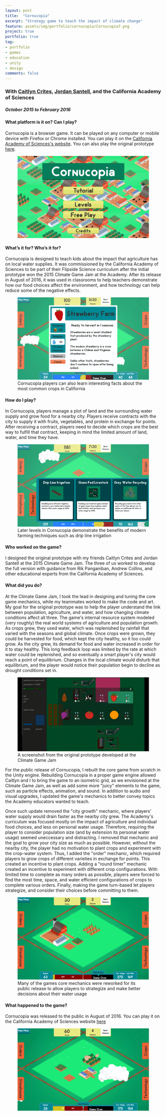 ```yaml
---
layout: post
title:  "Cornucopia"
excerpt: "Strategy game to teach the impact of climate change"
feature: assets/img/portfolio/cornucopia/Cornucopia7.png
project: true
portfolio: true
tag:
- portfolio
- games
- education
- unity
- design
comments: false
---
```


### With [Caitlyn Crites](http://www.caitlyncrites.com/), [Jordan Santell](http://www.jsantell.com/), and the California Academy of Sciences

##### October 2015 to February 2016

#### What platform is it on?  Can I play?
Cornucopia is a browser game.  It can be played on any computer or mobile device with Firefox or Chrome installed.  You can play it on the [California Academy of Sciences's website](http://www.calacademy.org/cornucopia). You can also play the original prototype [here](http://tedw4rd.github.io/climate-change-game/).

<figure>
	<a href="/assets/img/portfolio/cornucopia/Cornucopia1.png"><img src="/assets/img/portfolio/cornucopia/Cornucopia1.png"/></a>
	<figcaption></figcaption>
</figure>

#### What’s it for?  Who’s it for?
Cornucopia is designed to teach kids about the impact that agriculture has on local water supplies.  It was commissioned by the California Academy of Sciences to be part of their Flipside Science curriculum after the initial prototype won the 2015 Climate Game Jam at the Academy.  After its release in August of 2016, it was used in classrooms to help teachers demonstrate how our food choices affect the environment, and how technology can help reduce some of the negative effects.

<figure>
	<a href="/assets/img/portfolio/cornucopia/Cornucopia3.png"><img src="/assets/img/portfolio/cornucopia/Cornucopia3.png"/></a>
	<figcaption>Cornucopia players can also learn interesting facts about the most common crops in California</figcaption>
</figure>

#### How do I play?
In Cornucopia, players manage a plot of land and the surrounding water supply and grow food for a nearby city.  Players receive contracts with the city to supply it with fruits, vegetables, and protein in exchange for points.  After receiving a contract, players need to decide which crops are the best way to fulfill that contract, keeping in mind the limited amount of land, water, and time they have.

<figure>
	<a href="/assets/img/portfolio/cornucopia/Cornucopia4.png"><img src="/assets/img/portfolio/cornucopia/Cornucopia4.png"/></a>
	<figcaption>Later levels in Cornucopia demonstrate the benefits of modern farming techniques such as drip line irrigation</figcaption>
</figure>

#### Who worked on the game?
I designed the original prototype with my friends Caitlyn Crites and Jordan Santell at the 2015 Climate Game Jam.  The three of us worked to develop the full version with guidance from Rik Panganiban, Andrew Collins, and other educational experts from the California Academy of Sciences.

#### What did you do?
At the Climate Game Jam, I took the lead in designing and tuning the core game mechanics, while my teammates worked to make the code and art.  My goal for the original prototype was to help the player understand the link between population, agriculture, and water, and how changing climate conditions affect all three.  The game's internal resource system modeled (very roughly) the real world systems of agriculture and population growth.  As crops grew, they used water, which was replenished by rainfall that varied with the seasons and global climate.  Once crops were grown, they could be harvested for food, which kept the city healthy, so it too could grow.  As the city grew, its demand for food and water increased in order for it to stay healthy.  This long feedback loop was limited by the rate at which water could be replenished, and so eventually a smart player's city would reach a point of equilibrium.  Changes in the local climate would disturb that equilibrium, and the player would notice their population begin to decline as drought conditions set in.

<figure>
	<a href="/assets/img/portfolio/cornucopia/CornucopiaProto.png"><img src="/assets/img/portfolio/cornucopia/CornucopiaProto.png"/></a>
	<figcaption>A screenshot from the original prototype developed at the Climate Game Jam</figcaption>
</figure>

For the public release of Cornucopia, I rebuilt the core game from scratch in the Unity engine. Rebuilding Cornucopia in a proper game engine allowed Caitlyn and I to bring the game to an isometric grid, as we envisioned at the Climate Game Jam, as well as add some more "juicy" elements to the game, such as particle effects, animation, and sound. In addition to audio and visual upgrades, I updated the game's mechanics to better convey topics the Academy educators wanted to teach. 

Once such update removed the "city growth" mechanic, where players' water supply would drain faster as the nearby city grew. The Academy's curriculum was focused mostly on the impact of agriculture and individual food choices, and less on personal water usage. Therefore, requiring the player to consider population size (and by extension its personal water usage) seemed uneccessary and distracting. I removed that mechanic and the goal to grow your city size as much as possible. However, without the nearby city, the player had no motivation to plant crops and experiment with the crop-water system. Thus, I added the "order" mechanic, which required players to grow crops of different varieties in exchange for points. This created an incentive to plant crops. Adding a "round timer" mechanic created an incentive to experiment with different crop configurations. With limited time to complete as many orders as possible, players were forced to find the most time, space, and water efficient configurations of crops to complete various orders. Finally, making the game turn-based let players strategize, and consider their choices before committing to them.

<figure>
	<a href="/assets/img/portfolio/cornucopia/Cornucopia5.png"><img src="/assets/img/portfolio/cornucopia/Cornucopia5.png"/></a>
	<figcaption>Many of the games core mechanics were reworked for its public release to allow players to strategize and make better decisions about their water usage</figcaption>
</figure>

#### What happened to the game?
Cornucopia was released to the public in August of 2016. You can play it on the California Academy of Sciences website [here](http://www.calacademy.org/cornucopia)

<figure>
	<a href="/assets/img/portfolio/cornucopia/Cornucopia6.png"><img src="/assets/img/portfolio/cornucopia/Cornucopia6.png"/></a>
	<figcaption></figcaption>
</figure>